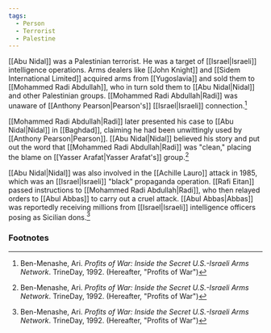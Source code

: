 ```yaml
---
tags:
  - Person
  - Terrorist
  - Palestine
---
```

[[Abu Nidal]] was a Palestinian terrorist. He was a target of [[Israel|Israeli]] intelligence operations. Arms dealers like [[John Knight]] and [[Sidem International Limited]] acquired arms from [[Yugoslavia]] and sold them to [[Mohammed Radi Abdullah]], who in turn sold them to [[Abu Nidal|Nidal]] and other Palestinian groups. [[Mohammed Radi Abdullah|Radi]] was unaware of [[Anthony Pearson|Pearson's]] [[Israel|Israeli]] connection.[^1]

[[Mohammed Radi Abdullah|Radi]] later presented his case to [[Abu Nidal|Nidal]] in [[Baghdad]], claiming he had been unwittingly used by [[Anthony Pearson|Pearson]]. [[Abu Nidal|Nidal]] believed his story and put out the word that [[Mohammed Radi Abdullah|Radi]] was "clean," placing the blame on [[Yasser Arafat|Yasser Arafat's]] group.[^1]

[[Abu Nidal|Nidal]] was also involved in the [[Achille Lauro]] attack in 1985, which was an [[Israel|Israeli]] "black" propaganda operation. [[Rafi Eitan]] passed instructions to [[Mohammed Radi Abdullah|Radi]], who then relayed orders to [[Abul Abbas]] to carry out a cruel attack. [[Abul Abbas|Abbas]] was reportedly receiving millions from [[Israel|Israeli]] intelligence officers posing as Sicilian dons.[^1]

### Footnotes
[^1]: Ben-Menashe, Ari. *Profits of War: Inside the Secret U.S.-Israeli Arms Network*. TrineDay, 1992. (Hereafter, "Profits of War")
